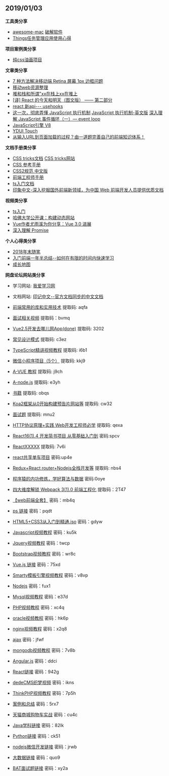 ## 2019/01/03

**工具类分享**

* [awesome-mac](https://github.com/jaywcjlove/awesome-mac) [破解软件](https://xclient.info/) 
* [Things任务管理应用使用心得](https://junk-bros.github.io/2018/12/29/Things%E4%BB%BB%E5%8A%A1%E7%AE%A1%E7%90%86%E5%BA%94%E7%94%A8%E4%BD%BF%E7%94%A8%E5%BF%83%E5%BE%97/)

**项目案例类分享**

* [纯css油画项目](https://github.com/cyanharlow/purecss-francine)

**文章类分享**

* [7 种方法解决移动端 Retina 屏幕 1px 边框问题](https://juejin.im/entry/584e427361ff4b006cd22c7c)
* [移动web资源整理](http://www.cnblogs.com/PeunZhang/p/3407453.html)
* [堆和栈和所谓"xx在栈上xx在堆上](https://gist.github.com/o2njxa05jsa/9eb5366c25331204c1f96d7227d16893)
* [[译] React 的今天和明天（图文版） —— 第二部分](https://juejin.im/post/5bfccbf8f265da61407e97b5)
* [react 新api--- usehooks](https://usehooks.com/?ref=producthunt)
* [这一次，彻底弄懂 JavaScript 执行机制](https://juejin.im/post/59e85eebf265da430d571f89#comment) [JavaScript 执行机制-英文版](https://jakearchibald.com/2015/tasks-microtasks-queues-and-schedules/) [深入理解 JavaScript 事件循环（一）— event loop](https://www.cnblogs.com/dong-xu/p/7000163.html)
* [JavaScript引擎 V8](http://note.youdao.com/noteshare?id=3d65d3f556f31a758151e889af3122d3)
* [YDUI Touch](http://vue.ydui.org)
* [从输入URL到页面加载的过程？由一道题完善自己的前端知识体系！](https://mp.weixin.qq.com/s/qMsf4DcMhn2cf0fXC-PLVA)


**文档手册类分享**

* [CSS tricks文档](https://lhammer.cn/You-need-to-know-css/#/zh-cn/)  [CSS tricks网站](https://css-tricks.com/archives/)
* [CSS 参考手册](https://www.css88.com/book/css/)
* [CSS2规范 中文版](http://www.ayqy.net/doc/css2-1/cover.html)
* [前端工程师手册](https://leohxj.gitbooks.io/front-end-database/preference/develop-and-deploy.html)
* [ts入门文档](https://ts.xcatliu.com)
* [印象中文-深入挖掘国外前端新领域，为中国 Web 前端开发人员提供优质文档](https://docschina.org)


**视频类分享**

* [ts入门](https://scrimba.com/playlist/pKwrCg)
* [哈佛大学公开课：构建动态网站](http://open.163.com/special/opencourse/buildingdynamicwebsites.html)
* [Vue作者尤雨溪为你分享：Vue 3.0 进展](https://mp.weixin.qq.com/s/l2qz0y4k8EeB1AuIIfAzSw)
* [深入理解 Promise](https://egghead.io/courses/javascript-promises-in-depth)

**个人心得类分享**

* [2018年末随笔](https://www.yuque.com/docs/share/3d7267c8-135d-435a-86c5-99368ec5cba0?from=timeline&isappinstalled=0)
* [入门前端一年半总结--如何在有限的时间内快速学习](https://juejin.im/post/5c2d6fb46fb9a049cd54504e)
* [成长地图](https://lienjack.github.io/Blog/knowledge/learn/)

**网盘论坛网站类分享**

* 学习网站: [我爱学习网](http://www.52studyit.com)

* 文档网站: [印记中文--官方文档同步的中文文档](https://docschina.org)

* [前端常用的库和实用技术](https://pan.baidu.com/s/1tjAeaWj5Q61aYE4KFC2iEA) 提取码: aqfa 

* [面试相关视频](https://pan.baidu.com/s/1WwmrQ0z4I5UM35_JKEIHyw) 提取码：bvmq

* [Vue2.5开发去哪儿网App(done)](https://pan.baidu.com/s/1chVWwF5HdYhShCYEitvmNA) 提取码: 3202

* [常见设计模式](https://pan.baidu.com/s/1Qsmsp0zqT6fDpZM8ilWosQ) 提取码: c3ez   

* [TypeScript精讲视频教程](https://pan.baidu.com/s/1Hbs-iNSU-ot0iWH4fkJLhw) 提取码: i6b1

* [微信小程序项目（5个）](https://pan.baidu.com/s/1A-3lUNJcBRE8-DAPpBraMg) 提取码: kkj9

* [A-VUE 教程](https://pan.baidu.com/s/1yfrYeWm73S7-fJnmE2BxFQ) 提取码: j9ch

* [A-node.js](https://pan.baidu.com/s/1cXeD_AoArKac4q6gGG2pEA) 提取码: e3yh 

* [书籍](https://pan.baidu.com/s/1jJygNc_s7xZVs9YiBtwhYg) 提取码: obqs

* [Koa2框架从0开始构建预告片网站等](https://pan.baidu.com/s/1dCbS-zdb-uOL69mtTuqI7g) 提取码: cw32  

* [面试题](https://pan.baidu.com/s/1u_7OzZ1o4s8JzWyfs6A0Xg) 提取码: mnu2

* [HTTP协议原理+实践 Web开发工程师必学](https://pan.baidu.com/s/1XIavbydM5KPZYXdMk5a3Lw) 提取码: qexa

* [React16(1).4 开发简书项目 从零基础入门到](https://pan.baidu.com/s/1dsUDf7eW-MF269JRmAGnFA)  密码:spcv

* [ReactXXXXX](https://pan.baidu.com/s/1UKIKJSVaYcgeyr6a_CwAnQ) 提取码: 7v6i

* [react共享单车项目](https://pan.baidu.com/s/1OmgROwo7XEc61mlls4Zr6Q)  密码:up4e

* [Redux+React router+Nodejs全栈开发等](https://pan.baidu.com/s/1_58BEcpIzIxRLuKh8K8ksw) 提取码: nbs4

* [程序猿的内功修炼，学好算法与数据](https://pan.baidu.com/s/1iT0RcyPdDBayToosCogjAA)  密码:0oye

* [四大维度解锁 Webpack 3(1).0 前端工程化](https://pan.baidu.com/s/1pGxYn_WbrOq_PO4NdTktxA) 提取码：2T47

* [【web前端全套】](https://pan.baidu.com/s/16K9bdHmXf4EEWBtsSH9r5A) 密码：mb4q

* [ps 链接](https://pan.baidu.com/s/1mjYbcJA) 密码：pqdt

* [HTML5+CSS3从入门到精通.iso](https://pan.baidu.com/s/1cUHz3o) 密码：gdyw

* [Javascript视频教程](https://pan.baidu.com/s/1i6eC5YP) 密码：ku5k

* [Jquery视频教程](https://pan.baidu.com/s/17DbNSnR3q5OGSjdw9tvCEA) 密码：twcp

* [Bootstrap视频教程](https://pan.baidu.com/s/1jKb2UDS) 密码：wr8c

* [Vue.js 链接](https://pan.baidu.com/s/1slYqBa1) 密码：75xd

* [Smarty模板引擎视频教程](https://pan.baidu.com/s/1smewom5) 密码：v8vp

* [Nodejs](https://pan.baidu.com/s/1sm509GD) 密码：fux1

* [Mysql视频教程](https://pan.baidu.com/s/1kVTdjcr) 密码：e37d

* [PHP视频教程](https://pan.baidu.com/s/1kWE0qZP) 密码：xc4q

* [oracle视频教程](https://pan.baidu.com/s/1i6jwpal) 密码：hk6p

* [nginx视频教程](https://pan.baidu.com/s/1nxccLg1) 密码：x2q8

* [ajax](https://pan.baidu.com/s/1dHctdXv) 密码：jfwf

* [mongodb视频教程](https://pan.baidu.com/s/1c3EE7U4) 密码：7v8b

* [Angular.js](https://pan.baidu.com/s/1jJhYrEu) 密码：ddci

* [React链接](https://pan.baidu.com/s/1nwnrQxb) 密码：942g

* [dedeCMS织梦视频](https://pan.baidu.com/s/1bpQBCbP) 密码：ikns

* [ThinkPHP视频教程](https://pan.baidu.com/s/1ggiKvYV) 密码：7p5h

* [案例和总结](https://pan.baidu.com/s/1eTSNB5C) 密码：5rx7

* [天猫商城购物车实战](https://pan.baidu.com/s/1smVjb7v) 密码：cu4c

* [Java学科链接](https://pan.baidu.com/s/1DtnDNv1p9ENZETLqIuKytw) 密码：82lk

* [Python链接](https://pan.baidu.com/s/1scBXSLdiTs9SBixdkykflw) 密码：ck51

* [nodejs微信开发链接](https://pan.baidu.com/s/15tYBZ2yVz9aPO57LKqt7Mg) 密码：jrwb

* [大数据链接](https://pan.baidu.com/s/1eUz4AB0InYRoJddAG-6j6Q) 密码：quo9

* [BAT面试题链接](https://pan.baidu.com/s/1tFUhZ3ucGF6ipUSSvMk0rg) 密码：xy2a
